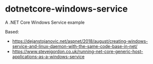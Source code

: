 # dotnetcore-windows-service
A .NET Core Windows Service example

Based:
* https://dejanstojanovic.net/aspnet/2018/august/creating-windows-service-and-linux-daemon-with-the-same-code-base-in-net/
* https://www.stevejgordon.co.uk/running-net-core-generic-host-applications-as-a-windows-service